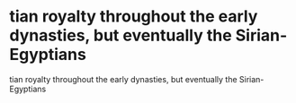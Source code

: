 # tian royalty throughout the early dynasties, but eventually the Sirian-Egyptians

tian royalty throughout the early dynasties, but eventually the Sirian-Egyptians